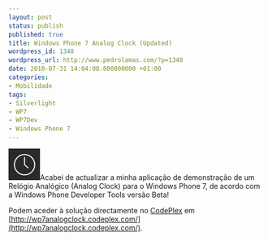 ```yaml
---
layout: post
status: publish
published: true
title: Windows Phone 7 Analog Clock (Updated)
wordpress_id: 1348
wordpress_url: http://www.pedrolamas.com/?p=1348
date: 2010-07-31 14:04:08.000000000 +01:00
categories:
- Mobilidade
tags:
- Silverlight
- WP7
- WP7Dev
- Windows Phone 7
---
```

[![](wp-content/uploads/2010/07/ApplicationIcon.png "Windows Phone 7 Analog Clock")](http://wp7analogclock.codeplex.com/)Acabei de actualizar a minha aplicação de demonstração de um Relógio Analógico (Analog Clock) para o Windows Phone 7, de acordo com a Windows Phone Developer Tools versão Beta!

Podem aceder à solução directamente no [CodePlex](http://www.codeplex.com/) em [http://wp7analogclock.codeplex.com/](http://wp7analogclock.codeplex.com/).

